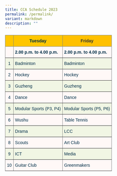 ```yaml
---
title: CCA Schedule 2023
permalink: /permalink/
variant: markdown
description: ""
---
```

<style type="text/css">
.tg  {border-collapse:collapse;border-spacing:0;}
.tg td{border-color:black;border-style:solid;border-width:1px;font-family:Arial, sans-serif;font-size:14px;
  overflow:hidden;padding:10px 5px;word-break:normal;}
.tg th{border-color:black;border-style:solid;border-width:1px;font-family:Arial, sans-serif;font-size:14px;
  font-weight:normal;overflow:hidden;padding:10px 5px;word-break:normal;}
.tg .tg-v6tw{background-color:#ffc000;border-color:inherit;color:#333333;text-align:center;vertical-align:top}
.tg .tg-stho{background-color:#FFF8F7;border-color:inherit;color:#002D46;text-align:left;vertical-align:top}
.tg .tg-1vr2{background-color:#FFF8F7;border-color:inherit;color:#002D46;text-align:center;vertical-align:top}
.tg .tg-d6ov{background-color:#FFC600;border-color:inherit;color:#002D46;font-weight:bold;text-align:center;vertical-align:top}
.tg .tg-0d19{background-color:#FFF8F7;border-color:inherit;color:#002D46;font-weight:bold;text-align:left;vertical-align:top}
.tg .tg-vbdf{background-color:#FFC600;border-color:inherit;color:#002D46;font-weight:bold;text-align:left;vertical-align:top}
.tg .tg-8zqz{background-color:#F1F6E4;border-color:inherit;color:#002D46;text-align:center;vertical-align:top}
.tg .tg-fppp{background-color:#F1F6E4;border-color:inherit;color:#002D46;text-align:left;vertical-align:top}
</style>
<table class="tg">
<thead>
  <tr>
    <th class="tg-vbdf"></th>
    <th class="tg-d6ov">Tuesday</th>
    <th class="tg-v6tw"><span style="font-weight:bold">Friday</span></th>
  </tr>
</thead>
<tbody>
  <tr>
    <td class="tg-1vr2"></td>
    <td class="tg-0d19">2.00 p.m. to 4.00 p.m.</td>
    <td class="tg-0d19">2.00 p.m. to 4.00 p.m.</td>
  </tr>
  <tr>
    <td class="tg-8zqz">1</td>
    <td class="tg-fppp">Badminton</td>
    <td class="tg-fppp">Badminton</td>
  </tr>
  <tr>
    <td class="tg-1vr2">2</td>
    <td class="tg-stho">Hockey</td>
    <td class="tg-stho">Hockey</td>
  </tr>
  <tr>
    <td class="tg-8zqz">3</td>
    <td class="tg-fppp">Guzheng</td>
    <td class="tg-fppp">Guzheng</td>
  </tr>
  <tr>
    <td class="tg-1vr2">4</td>
    <td class="tg-stho">Dance</td>
    <td class="tg-stho">Dance</td>
  </tr>
  <tr>
    <td class="tg-8zqz">5</td>
    <td class="tg-fppp">Modular Sports (P3, P4)</td>
    <td class="tg-fppp">Modular Sports (P5, P6)</td>
  </tr>
  <tr>
    <td class="tg-1vr2">6</td>
    <td class="tg-stho">Wushu</td>
    <td class="tg-stho">Table Tennis</td>
  </tr>
  <tr>
    <td class="tg-8zqz">7</td>
    <td class="tg-fppp">Drama</td>
    <td class="tg-fppp">LCC</td>
  </tr>
  <tr>
    <td class="tg-1vr2">8</td>
    <td class="tg-stho">Scouts</td>
    <td class="tg-stho">Art Club</td>
  </tr>
  <tr>
    <td class="tg-8zqz">9</td>
    <td class="tg-fppp">ICT</td>
    <td class="tg-fppp">Media</td>
  </tr>
  <tr>
    <td class="tg-1vr2">10</td>
    <td class="tg-stho">Guitar Club</td>
    <td class="tg-stho">Greenmakers</td>
  </tr>
</tbody>
</table>